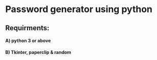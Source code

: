 <h1>Password generator using python</h1>
<h2> </h2>
<h2>Requirments: </h2>
<h4> A) python 3 or above </h4>
<h4>B) Tkinter,
 paperclip & 
random</h4>

